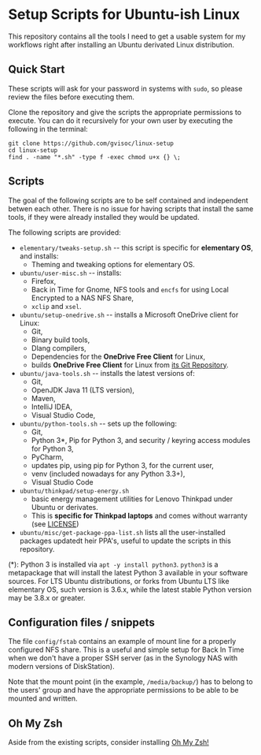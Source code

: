 # Setup Scripts for Ubuntu-ish Linux
This repository contains all the tools I need to get a usable system for my workflows right after installing an Ubuntu derivated Linux distribution.

## Quick Start
These scripts will ask for your password in systems with `sudo`, so please review the files before executing them.

Clone the repository and give the scripts the appropriate permissions to execute. You can do it recursively for your own user by executing the following in the terminal:

```
git clone https://github.com/gvisoc/linux-setup
cd linux-setup
find . -name "*.sh" -type f -exec chmod u+x {} \;
```

## Scripts
The goal of the following scripts are to be self contained and independent betwen each other. There is no issue for having scripts that install the same tools, if they were already installed they would be updated.

The following scripts are provided:
- `elementary/tweaks-setup.sh` -- this script is specific for **elementary OS**, and installs: 
    - Theming and tweaking options for elementary OS.
- `ubuntu/user-misc.sh` -- installs:
    - Firefox,
    - Back in Time for Gnome, NFS tools and `encfs` for using Local Encrypted to a NAS NFS Share,
    - `xclip` and `xsel`.
- `ubuntu/setup-onedrive.sh` -- installs a Microsoft OneDrive client for Linux:
    - Git,
    - Binary build tools,
    - Dlang compilers,
    - Dependencies for the **OneDrive Free Client** for Linux, 
    - builds **OneDrive Free Client** for Linux from [its Git Repository](https://github.com/abraunegg/onedrive.git).
- `ubuntu/java-tools.sh` -- installs the latest versions of: 
    - Git,
    - OpenJDK Java 11 (LTS version),
    - Maven,
    - IntelliJ IDEA,
    - Visual Studio Code,
- `ubuntu/python-tools.sh` -- sets up the following:
    - Git, 
    - Python 3*, Pip for Python 3, and security / keyring access modules for Python 3,
    - PyCharm,
    - updates pip, using pip for Python 3, for the current user,
    - venv (included nowadays for any Python 3.3+),
    - Visual Studio Code
- `ubuntu/thinkpad/setup-energy.sh`
    - basic energy management utilities for Lenovo Thinkpad under Ubuntu or derivates.
    - This is **specific for Thinkpad laptops** and comes without warranty (see [LICENSE](LICENSE))
- `ubuntu/misc/get-package-ppa-list.sh` lists all the user-installed packages updatedt
heir PPA's, useful to update the scripts in this repository.

(*): Python 3 is installed via `apt -y install python3`. `python3` is a metapackage that will install the latest Python 3 available in your software sources. For LTS Ubuntu distributions, or forks from Ubuntu LTS like elementary OS, such version is 3.6.x, while the latest stable Python version may be 3.8.x or greater.



## Configuration files / snippets
The file `config/fstab` contains an example of mount line for a properly configured NFS share. This is a useful and simple setup for Back In Time when we don't have a proper SSH server (as in the Synology NAS with modern versions of DiskStation).

Note that the mount point (in the example, `/media/backup/`) has to belong to the users' group and have the appropriate permissions to be able to be mounted and written.

## Oh My Zsh
Aside from the existing scripts, consider installing [Oh My Zsh!](https://github.com/ohmyzsh/ohmyzsh)
